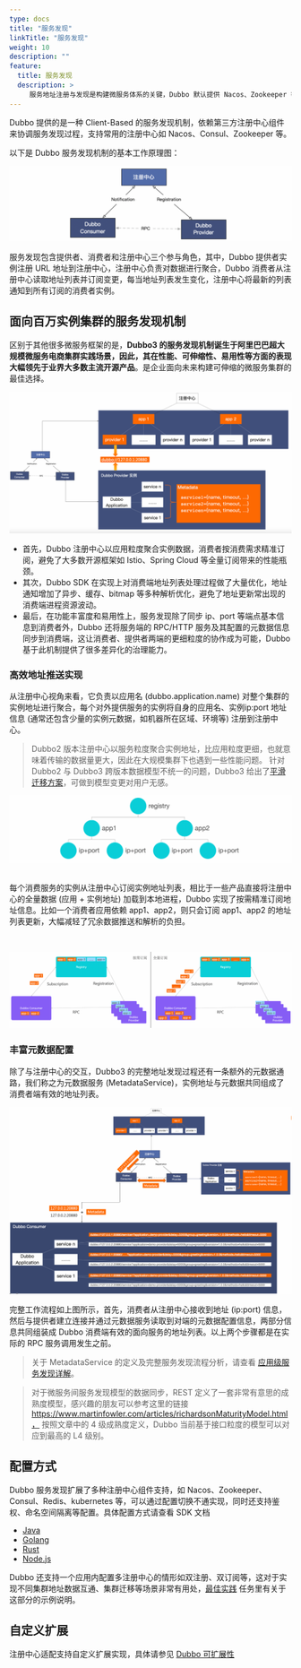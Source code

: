 ```yaml
---
type: docs
title: "服务发现"
linkTitle: "服务发现"
weight: 10
description: ""
feature:
  title: 服务发现
  description: >
     服务地址注册与发现是构建微服务体系的关键，Dubbo 默认提供 Nacos、Zookeeper 等注册中心并支持自定义扩展；Dubbo3 应用级服务发现模型解决 Dubbo2 规模瓶颈问题的同时，实现了与 Kubernetes Native Service 及 Spring Cloud 等微服务体系的互通。
---
```


Dubbo 提供的是一种 Client-Based 的服务发现机制，依赖第三方注册中心组件来协调服务发现过程，支持常用的注册中心如 Nacos、Consul、Zookeeper 等。

以下是 Dubbo 服务发现机制的基本工作原理图：

![service-discovery](/imgs/v3/feature/service-discovery/arc.png)

服务发现包含提供者、消费者和注册中心三个参与角色，其中，Dubbo 提供者实例注册 URL 地址到注册中心，注册中心负责对数据进行聚合，Dubbo 消费者从注册中心读取地址列表并订阅变更，每当地址列表发生变化，注册中心将最新的列表通知到所有订阅的消费者实例。

## 面向百万实例集群的服务发现机制
区别于其他很多微服务框架的是，**Dubbo3 的服务发现机制诞生于阿里巴巴超大规模微服务电商集群实践场景，因此，其在性能、可伸缩性、易用性等方面的表现大幅领先于业界大多数主流开源产品**。是企业面向未来构建可伸缩的微服务集群的最佳选择。

![service-discovery](/imgs/v3/feature/service-discovery/arc2.png)

* 首先，Dubbo 注册中心以应用粒度聚合实例数据，消费者按消费需求精准订阅，避免了大多数开源框架如 Istio、Spring Cloud 等全量订阅带来的性能瓶颈。
* 其次，Dubbo SDK 在实现上对消费端地址列表处理过程做了大量优化，地址通知增加了异步、缓存、bitmap 等多种解析优化，避免了地址更新常出现的消费端进程资源波动。
* 最后，在功能丰富度和易用性上，服务发现除了同步 ip、port 等端点基本信息到消费者外，Dubbo 还将服务端的 RPC/HTTP 服务及其配置的元数据信息同步到消费端，这让消费者、提供者两端的更细粒度的协作成为可能，Dubbo 基于此机制提供了很多差异化的治理能力。

### 高效地址推送实现

从注册中心视角来看，它负责以应用名 (dubbo.application.name) 对整个集群的实例地址进行聚合，每个对外提供服务的实例将自身的应用名、实例ip:port 地址信息 (通常还包含少量的实例元数据，如机器所在区域、环境等) 注册到注册中心。

> Dubbo2 版本注册中心以服务粒度聚合实例地址，比应用粒度更细，也就意味着传输的数据量更大，因此在大规模集群下也遇到一些性能问题。
> 针对 Dubbo2 与 Dubbo3 跨版本数据模型不统一的问题，Dubbo3 给出了[平滑迁移方案]()，可做到模型变更对用户无感。

![service-discovery](/imgs/v3/feature/service-discovery/registry-data.png)

<br/>
每个消费服务的实例从注册中心订阅实例地址列表，相比于一些产品直接将注册中心的全量数据 (应用 + 实例地址) 加载到本地进程，Dubbo 实现了按需精准订阅地址信息。比如一个消费者应用依赖 app1、app2，则只会订阅 app1、app2 的地址列表更新，大幅减轻了冗余数据推送和解析的负担。

<p> </p>
<br/>

![service-discovery](/imgs/v3/feature/service-discovery/subscription2.png)

### 丰富元数据配置
除了与注册中心的交互，Dubbo3 的完整地址发现过程还有一条额外的元数据通路，我们称之为元数据服务 (MetadataService)，实例地址与元数据共同组成了消费者端有效的地址列表。

![service-discovery](/imgs/v3/feature/service-discovery/metadata.png)

完整工作流程如上图所示，首先，消费者从注册中心接收到地址 (ip:port) 信息，然后与提供者建立连接并通过元数据服务读取到对端的元数据配置信息，两部分信息共同组装成 Dubbo 消费端有效的面向服务的地址列表。以上两个步骤都是在实际的 RPC 服务调用发生之前。

> 关于 MetadataService 的定义及完整服务发现流程分析，请查看 [应用级服务发现详解]()。

> 对于微服务间服务发现模型的数据同步，REST 定义了一套非常有意思的成熟度模型，感兴趣的朋友可以参考这里的链接 https://www.martinfowler.com/articles/richardsonMaturityModel.html， 按照文章中的 4 级成熟度定义，Dubbo 当前基于接口粒度的模型可以对应到最高的 L4 级别。

## 配置方式
Dubbo 服务发现扩展了多种注册中心组件支持，如 Nacos、Zookeeper、Consul、Redis、kubernetes 等，可以通过配置切换不通实现，同时还支持鉴权、命名空间隔离等配置。具体配置方式请查看 SDK 文档

* [Java]()
* [Golang]()
* [Rust]()
* [Node.js]()

Dubbo 还支持一个应用内配置多注册中心的情形如双注册、双订阅等，这对于实现不同集群地址数据互通、集群迁移等场景非常有用处，[最佳实践]() 任务里有关于这部分的示例说明。

## 自定义扩展
注册中心适配支持自定义扩展实现，具体请参见 [Dubbo 可扩展性](../extensibility)
